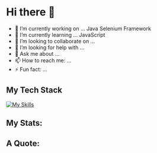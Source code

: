 # Hi there 👋

- 🔭 I’m currently working on ... Java Selenium Framework
- 🌱 I’m currently learning ... JavaScript
- 👯 I’m looking to collaborate on ...
- 🤔 I’m looking for help with ...
- 💬 Ask me about ...
- 📫 How to reach me: ...
- ⚡ Fun fact: ...

## My Tech Stack

[![My Skills](https://skillicons.dev/icons?i=java,cs,selenium,bash,html,css,git,github,gitlab,gradle,idea,powershell,py,figma&theme=light)](https://skillicons.dev)


## My Stats:

## A Quote:
